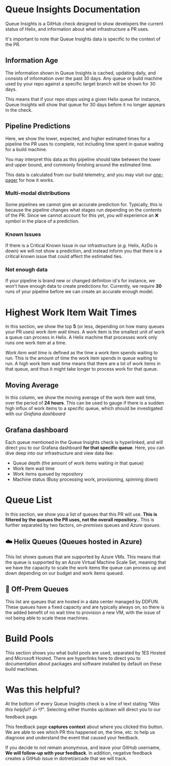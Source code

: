 # Queue Insights Documentation

Queue Insights is a GitHub check designed to show developers the current status of Helix, and information about what infrastructure a PR uses.

It's important to note that Queue Insights data is specific to the context of the PR. 

## Information Age

The information shown in Queue Insights is cached, updating daily, and consists of information over the past 30 days. Any queue or build machine used by your repo against a specific target branch will be shown for 30 days.

This means that if your repo stops using a given Helix queue for instance, Queue Insights will show that queue for 30 days before it no longer appears in the check.

## Pipeline Predictions

Here, we show the lower, expected, and higher estimated times for a pipeline the PR uses to complete, not including time spent in queue waiting for a build machine.

You may interpret this data as this pipeline should take between the lower and upper bound, and commonly finishing around the estimated time.

This data is calculated from our build telemetry, and you may visit our [one-pager]() for how it works.
 

### Multi-modal distributions
 
Some pipelines we cannot give an accurate prediction for. Typically, this is because the pipeline changes what stages run depending on the contents of the PR. Since we cannot account for this yet, you will experience an :x: symbol in the place of a prediction.


### Known Issues

If there is a Critical Known Issue in our infrastructure (*e.g.* Helix, AzDo is down) we will not show a prediction, and instead inform you that there is a critical known issue that could affect the estimated ties.


### Not enough data

If your pipeline is brand new or changed definition id's for instance, we won't have enough data to create predictions for. Currently, we require **30** runs of your pipeline before we can create an accurate enough model.

# Highest Work Item Wait Times

In this section, we show the top **5** (or less, depending on how many queues your PR uses) *work item wait times*. A work item is the smallest unit of work a queue can process in Helix. A Helix machine that processes work only runs one work item at a time.

*Work item wait time* is defined as the time a work item spends waiting to run. This is the amount of time the work item spends in queue waiting to run. A high work item wait time means that there are a lot of work items in that queue, and thus it might take longer to process work for that queue.

## Moving Average

In this column, we show the moving average of the work item wait time, over the period of **24 hours**. This can be used to gauge if there is a sudden high influx of work items to a specific queue, which should be investigated with our *Grafana dashboard*

## Grafana dashboard

Each queue mentioned in the Queue Insights check is hyperlinked, and will direct you to our Grafana dashboard **for that specific queue**. Here, you can dive deep into our infrastructure and view data like:

* Queue depth (the amount of work items waiting in that queue)
* Work item wait time
* Work items queued by repository
* Machine status (Busy processing work, provisioning, spinning down)

# Queue List

In this section, we show you a list of queues that this PR will use. **This is filtered by the queues the PR uses, not the overall repository.**. This is further separated by two factors, *on-premises* queues and *Azure queues*.

## :cloud: Helix Queues (Queues hosted in Azure)

This list shows queues that are supported by Azure VMs. This means that the queue is supported by an Azure Virtual Machine Scale Set, meaning that we have the capacity to scale the work items the queue can process up and down depending on our budget and work items queued.

## :office: Off-Prem Queues

This list are queues that are hosted in a data center managed by DDFUN. These queues have a fixed capacity and are typically always on, so there is the added benefit of no wait time to provision a new VM, with the issue of not being able to scale these machines.

# Build Pools

This section shows you what build pools are used, separated by 1ES Hosted and Microsoft Hosted. There are hyperlinks here to direct you to documentation about packages and software installed by default on these build machines.

# Was this helpful?

At the bottom of every Queue Insights check is a line of text stating *"Was this helpful? :thumbsup: :thumbsdown:"*. Selecting either thumbs up/down will direct you to our feedback page.

This feedback page **captures context** about where you clicked this button. We are able to see which PR this happened on, the time, etc. to help us diagnose and understand the event that caused your feedback.

If you decide to not remain anonymous, and leave your GitHub username, **We will follow-up with your feedback**. In addition, negative feedback creates a GitHub issue in dotnet/arcade that we will track.
